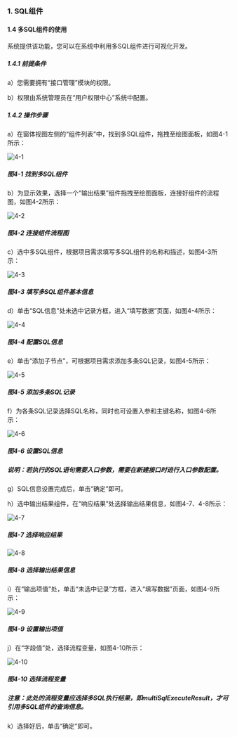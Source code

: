 ### 1. SQL组件

#### 1.4 多SQL组件的使用

系统提供该功能，您可以在系统中利用多SQL组件进行可视化开发。

##### 1.4.1 前提条件

a）您需要拥有“接口管理”模块的权限。

b）权限由系统管理员在“用户权限中心”系统中配置。

##### 1.4.2 操作步骤

a）在窗体视图左侧的“组件列表”中，找到多SQL组件，拖拽至绘图面板，如图4-1所示：

![4-1](https://www.feisuanyz.com/fsimage/zc-image/cz_22_2_2_01.png)

##### 图4-1 找到多SQL组件

b）为显示效果，选择一个“输出结果”组件拖拽至绘图面板，连接好组件的流程图，如图4-2所示：

![4-2](https://www.feisuanyz.com/fsimage/zc-image/cz_22_2_2_02.png)

##### 图4-2 连接组件流程图

c）选中多SQL组件，根据项目需求填写多SQL组件的名称和描述，如图4-3所示：

![4-3](https://www.feisuanyz.com/fsimage/zc-image/cz_22_2_2_03.png)

##### 图4-3 填写多SQL组件基本信息

d）单击“SQL信息”处未选中记录方框，进入“填写数据”页面，如图4-4所示：

![4-4](https://www.feisuanyz.com/fsimage/zc-image/cz_22_2_2_04.png)

##### 图4-4 配置SQL信息

e）单击“添加子节点”，可根据项目需求添加多条SQL记录，如图4-5所示：

![4-5](https://www.feisuanyz.com/fsimage/zc-image/cz_22_2_2_05.png)

##### 图4-5 添加多条SQL记录

f）为各条SQL记录选择SQL名称，同时也可设置入参和主键名称，如图4-6所示：

![4-6](https://www.feisuanyz.com/fsimage/zc-image/cz_22_2_2_06.png)

##### 图4-6 设置SQL信息

##### 说明：若执行的SQL语句需要入口参数，需要在新建接口时进行入口参数配置。

g）SQL信息设置完成后，单击“确定”即可。

h）选中输出结果组件，在“响应结果”处选择输出结果信息，如图4-7、4-8所示：

![4-7](https://www.feisuanyz.com/fsimage/zc-image/cz_22_2_2_07.png)

##### 图4-7 选择响应结果

![4-8](https://www.feisuanyz.com/fsimage/zc-image/cz_22_2_1_07.png)

##### 图4-8 选择输出结果信息

i）在“输出项值”处，单击“未选中记录”方框，进入“填写数据”页面，如图4-9所示：

![4-9](https://www.feisuanyz.com/fsimage/zc-image/cz_22_2_2_08.png)

##### 图4-9 设置输出项值

j）在“字段值”处，选择流程变量，如图4-10所示：

![4-10](https://www.feisuanyz.com/fsimage/zc-image/cz_22_2_1_09.png)

##### 图4-10 选择流程变量

##### 注意：此处的流程变量应选择多SQL执行结果，即multiSqlExecuteResult，才可引用多SQL组件的查询信息。

k）选择好后，单击“确定”即可。

